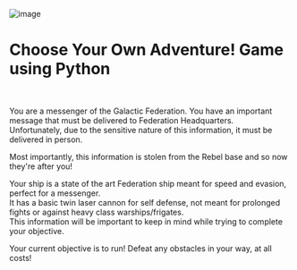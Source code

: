 ![image](https://github.com/allansantos7/Choose-Your-Own-Adventure-Game/assets/83974830/b56304aa-26d7-4ffb-bae7-1b78da4abcf6)

<h1> Choose Your Own Adventure! Game using Python </h1></br>

You are a messenger of the Galactic Federation.  You have an important message that must be delivered to Federation Headquarters.</br>
Unfortunately, due to the sensitive nature of this information, it must be delivered in person. </br>

Most importantly, this information is stolen from the Rebel base and so now they're after you! </br>

Your ship is a state of the art Federation ship meant for speed and evasion, perfect for a messenger. </br>
It has a basic twin laser cannon for self defense, not meant for prolonged fights or against heavy class warships/frigates. </br>
This information will be important to keep in mind while trying to complete your objective. </br>

Your current objective is to run! Defeat any obstacles in your way, at all costs! </br>
